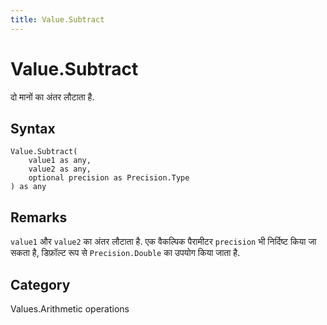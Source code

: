 ```yaml
---
title: Value.Subtract
---
```


# Value.Subtract


दो मानों का अंतर लौटाता है.


## Syntax

```powerquery
Value.Subtract(
    value1 as any,
    value2 as any,
    optional precision as Precision.Type
) as any
```


## Remarks

<code>value1</code> और <code>value2</code> का अंतर लौटाता है. एक वैकल्पिक पैरामीटर <code>precision</code> भी निर्दिष्ट किया जा सकता है, डिफ़ॉल्ट रूप से <code>Precision.Double</code> का उपयोग किया जाता है.



## Category
Values.Arithmetic operations
